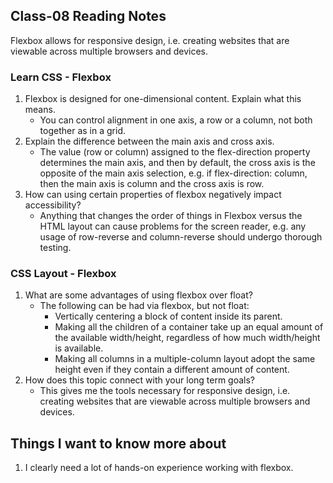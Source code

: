 ## Class-08 Reading Notes  
<p>Flexbox allows for responsive design, i.e. creating websites that are viewable across multiple browsers and devices.</p>

### Learn CSS - Flexbox

1. Flexbox is designed for one-dimensional content. Explain what this means.
    * You can control alignment in one axis, a row or a column, not both together as in a grid.
2. Explain the difference between the main axis and cross axis.
    * The value (row or column) assigned to the flex-direction property determines the main axis, and then by default, the cross axis is the opposite of the main axis selection, e.g. if flex-direction: column, then the main axis is column and the cross axis is row.
3. How can using certain properties of flexbox negatively impact accessibility?
    * Anything that changes the order of things in Flexbox versus the HTML layout can cause problems for the screen reader, e.g. any usage of row-reverse and column-reverse should undergo thorough testing.

### CSS Layout - Flexbox

1. What are some advantages of using flexbox over float?
    * The following can be had via flexbox, but not float:
        * Vertically centering a block of content inside its parent.
        * Making all the children of a container take up an equal amount of the available width/height, regardless of how much width/height is available.
        * Making all columns in a multiple-column layout adopt the same height even if they contain a different amount of content.
2. How does this topic connect with your long term goals?
    * This gives me the tools necessary for responsive design, i.e. creating websites that are viewable across multiple browsers and devices.

## Things I want to know more about

1. I clearly need a lot of hands-on experience working with flexbox. 
